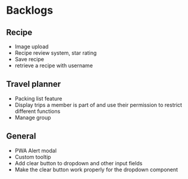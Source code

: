 # Backlogs

## Recipe

- Image upload
- Recipe review system, star rating
- Save recipe
- retrieve a recipe with username

## Travel planner

- Packing list feature
- Display trips a member is part of and use their permission to restrict different functions
- Manage group

## General

- PWA Alert modal
- Custom tooltip
- Add clear button to dropdown and other input fields
- Make the clear button work properly for the dropdown component
